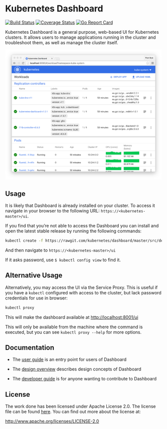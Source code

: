 # Kubernetes Dashboard
[![Build Status](https://travis-ci.org/kubernetes/dashboard.svg?branch=master)](https://travis-ci.org/kubernetes/dashboard)
[![Coverage Status](https://codecov.io/github/kubernetes/dashboard/coverage.svg?branch=master)](https://codecov.io/github/kubernetes/dashboard?branch=master)
[![Go Report Card](https://goreportcard.com/badge/github.com/kubernetes/dashboard)](https://goreportcard.com/report/github.com/kubernetes/dashboard)

Kubernetes Dashboard is a general purpose, web-based UI for Kubernetes clusters. It allows users to
manage applications running in the cluster and troubleshoot them, as well as manage the cluster
itself.

![Dashboard UI workloads page](docs/dashboard-ui.png)

## Usage
It is likely that Dashboard is already installed on your cluster. To access it navigate in your
browser to the following URL: `https://<kubernetes-master>/ui`.

If you find that you’re not able to access the Dashboard you can install and open the latest
stable release by running the following commands:
```bash
kubectl create -f https://rawgit.com/kubernetes/dashboard/master/src/deploy/kubernetes-dashboard.yaml
```
And then navigate to `https://<kubernetes-master>/ui`

If it asks password, use `$ kubectl config view` to find it.

## Alternative Usage
Alternatively, you may access the UI via the Service Proxy. This is useful if you have a `kubectl`
configured with access to the cluster, but lack password credentials for use in browser:

```bash
kubectl proxy
```

This will make the dashboard available at [http://localhost:8001/ui](http://localhost:8001/ui)

This will only be available from the machine where the command is executed, but you can see
`kubectl proxy --help` for more options.

## Documentation

* The [user guide](http://kubernetes.io/docs/user-guide/ui/) is an entry point for users of Dashboard

* The [design overview](docs/design/README.md) describes design concepts of Dashboard

* The [developer guide](docs/devel/README.md) is for anyone wanting to contribute to Dashboard


## License

The work done has been licensed under Apache License 2.0. The license file can be found
[here](LICENSE). You can find out more about the license at:

http://www.apache.org/licenses/LICENSE-2.0
